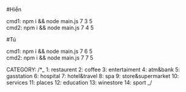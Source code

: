 #Hiển

cmd1: npm i && node main.js 7 3 5<br/>
cmd2: npm i && node main.js 7 4 5

#Tú

cmd1: npm i && node main.js 7 6 5<br/>
cmd2: npm i && node main.js 7 7 5


CATEGORY:
/\*_
1: restaurent
2: coffee
3: entertaiment
4: atm&bank
5: gasstation
6: hospital
7: hotel&travel
8: spa
9: store&supermarket
10: services
11: places
12: education
13: winestore
14: sport
_/
